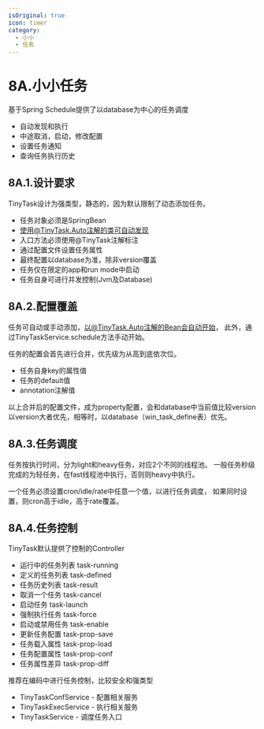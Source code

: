 ```yaml
---
isOriginal: true
icon: timer
category:
  - 小小
  - 任务
---
```


# 8A.小小任务

基于Spring Schedule提供了以database为中心的任务调度

* 自动发现和执行
* 中途取消，启动，修改配置
* 设置任务通知
* 查询任务执行历史

## 8A.1.设计要求

TinyTask设计为强类型，静态的，因为默认限制了动态添加任务。

* 任务对象必须是SpringBean
* 使用@TinyTask.Auto注解的类可自动发现
* 入口方法必须使用@TinyTask注解标注
* 通过配置文件设置任务属性
* 最终配置以database为准，除非version覆盖
* 任务仅在限定的app和run mode中启动
* 任务自身可进行并发控制(Jvm及Database)

## 8A.2.配置覆盖

任务可自动或手动添加，以@TinyTask.Auto注解的Bean会自动开始，
此外，通过TinyTaskService.schedule方法手动开始。

任务的配置会首先进行合并，优先级为从高到底依次位。

* 任务自身key的属性值
* 任务的default值
* annotation注解值

以上合并后的配置文件，成为property配置，会和database中当前值比较version
以version大者优先，相等时，以database（win_task_define表）优先。

## 8A.3.任务调度

任务按执行时间，分为light和heavy任务，对应2个不同的线程池。
一般任务秒级完成的为轻任务，在fast线程池中执行，否则则heavy中执行。

一个任务必须设置cron/idle/rate中任意一个值，以进行任务调度，
如果同时设置，则cron高于idle，高于rate覆盖。

## 8A.4.任务控制

TinyTask默认提供了控制的Controller

* 运行中的任务列表 task-running
* 定义的任务列表 task-defined
* 任务历史列表 task-result
* 取消一个任务 task-cancel
* 启动任务 task-launch
* 强制执行任务 task-force
* 启动或禁用任务 task-enable
* 更新任务配置 task-prop-save
* 任务载入属性 task-prop-load
* 任务配置属性 task-prop-conf
* 任务属性差异 task-prop-diff

推荐在编码中进行任务控制，比较安全和强类型

* TinyTaskConfService - 配置相关服务
* TinyTaskExecService - 执行相关服务
* TinyTaskService - 调度任务入口
